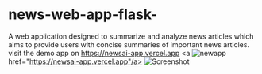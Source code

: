 # news-web-app-flask-
A web application designed to summarize and analyze news articles which aims to provide users with concise summaries of important news articles. 
visit the demo app on https://newsai-app.vercel.app 
<a ![newapp](https://github.com/user-attachments/assets/540f9097-1782-4ef8-8651-87c3dbe53cc8) href="https://newsai-app.vercel.app"/a>
![Screenshot](https://github.com/user-attachments/assets/a6869389-960c-4cd1-84b9-8126f705bffb)
